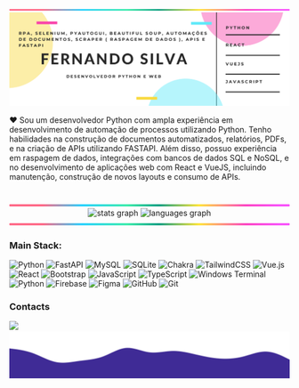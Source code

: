<img src="https://raw.githubusercontent.com/cristian-sbardelotto/cristian-sbardelotto/main/.github/assets/lineBar.png" />
<img src="https://raw.githubusercontent.com/fernandosilvajesus/fernandosilvajesus/main/banner-perfil.png" />
<p align="left">❤️ Sou um desenvolvedor Python com ampla experiência em desenvolvimento de automação de processos utilizando Python. Tenho habilidades na construção de documentos automatizados, relatórios, PDFs, e na criação de APIs utilizando FASTAPI. Além disso, possuo experiência em raspagem de dados, integrações com bancos de dados SQL e NoSQL, e no desenvolvimento de aplicações web com React e VueJS, incluindo manutenção, construção de novos layouts e consumo de APIs. 
</p>&nbsp;
<img src="https://raw.githubusercontent.com/cristian-sbardelotto/cristian-sbardelotto/main/.github/assets/lineBar.png" />

<div align="center">
  <img src="https://github-readme-stats.vercel.app/api?username=fernandosilvajesus&hide_title=false&hide_rank=false&show_icons=true&include_all_commits=true&count_private=true&disable_animations=false&theme=dracula&locale=en&hide_border=false" height="150" alt="stats graph"  />
  <img src="https://github-readme-stats.vercel.app/api/top-langs?username=fernandosilvajesus&locale=en&hide_title=false&layout=compact&card_width=320&langs_count=5&theme=dracula&hide_border=false" height="150" alt="languages graph"  />
</div>
<img src="https://raw.githubusercontent.com/cristian-sbardelotto/cristian-sbardelotto/main/.github/assets/lineBar.png" />

### Main Stack:
![Python](https://img.shields.io/badge/python-3670A0?style=for-the-badge&logo=python&logoColor=ffdd54) ![FastAPI](https://img.shields.io/badge/FastAPI-005571?style=for-the-badge&logo=fastapi) ![MySQL](https://img.shields.io/badge/mysql-4479A1.svg?style=for-the-badge&logo=mysql&logoColor=white) ![SQLite](https://img.shields.io/badge/sqlite-%2307405e.svg?style=for-the-badge&logo=sqlite&logoColor=white) ![Chakra](https://img.shields.io/badge/chakra-%234ED1C5.svg?style=for-the-badge&logo=chakraui&logoColor=white) ![TailwindCSS](https://img.shields.io/badge/tailwindcss-%2338B2AC.svg?style=for-the-badge&logo=tailwind-css&logoColor=white) ![Vue.js](https://img.shields.io/badge/vue.js-%2335495e.svg?style=for-the-badge&logo=vuedotjs&logoColor=%234FC08D) ![React](https://img.shields.io/badge/react-%2320232a.svg?style=for-the-badge&logo=react&logoColor=%2361DAFB) ![Bootstrap](https://img.shields.io/badge/bootstrap-%238511FA.svg?style=for-the-badge&logo=bootstrap&logoColor=white) ![JavaScript](https://img.shields.io/badge/javascript-%23323330.svg?style=for-the-badge&logo=javascript&logoColor=%23F7DF1E) ![TypeScript](https://img.shields.io/badge/typescript-%23007ACC.svg?style=for-the-badge&logo=typescript&logoColor=white) ![Windows Terminal](https://img.shields.io/badge/Windows%20Terminal-%234D4D4D.svg?style=for-the-badge&logo=windows-terminal&logoColor=white) ![Python](https://img.shields.io/badge/python-3670A0?style=for-the-badge&logo=python&logoColor=ffdd54) ![Firebase](https://img.shields.io/badge/firebase-a08021?style=for-the-badge&logo=firebase&logoColor=ffcd34) ![Figma](https://img.shields.io/badge/figma-%23F24E1E.svg?style=for-the-badge&logo=figma&logoColor=white) ![GitHub](https://img.shields.io/badge/github-%23121011.svg?style=for-the-badge&logo=github&logoColor=white) ![Git](https://img.shields.io/badge/git-%23F05033.svg?style=for-the-badge&logo=git&logoColor=white)



### Contacts

<div  style="display: flex;  width: 100%;">
<a href="https://www.linkedin.com/in/fernando-silva-de-jesus/" target="_blank"><img src="https://img.shields.io/badge/-LinkedIn-%230077B5?style=for-the-badge&logo=linkedin&logoColor=white"  target="_blank"></a> 

</div>

<img src="https://raw.githubusercontent.com/fernandosilvajesus/fernandosilvajesus/08b25636e61c456d7c4fcbaf876ea71fae895d1b/wave-haikei%20(3).svg" />

